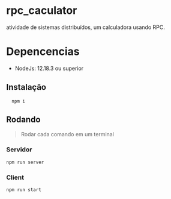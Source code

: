 # rpc_caculator
atividade de sistemas distribuídos, um calculadora usando RPC.

# Depencencias
- NodeJs: 12.18.3 ou superior

## Instalação
```
  npm i
```
 
## Rodando
> Rodar cada comando em um terminal
### Servidor
```
npm run server
```


### Client
```
npm run start
```

